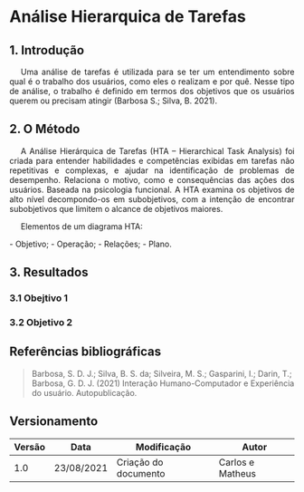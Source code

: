 # Análise Hierarquica de Tarefas

## 1. Introdução

<p style="text-indent: 20px; text-align: justify"> 
Uma análise de tarefas é utilizada para se ter um entendimento sobre qual é o trabalho dos usuários, como eles o realizam e por quê. Nesse tipo de análise, o trabalho é definido em termos dos objetivos que os usuários querem ou precisam atingir (Barbosa S.; Silva, B. 2021).
</p>

## 2. O Método

<p style="text-indent: 20px; text-align: justify"> 
A Análise Hierárquica de Tarefas (HTA – Hierarchical Task Analysis) foi criada para entender habilidades e competências exibidas em tarefas não repetitivas e complexas, e ajudar na identificação de problemas de desempenho. Relaciona o motivo, como e consequências das ações dos usuários. Baseada na psicologia funcional. A HTA examina os objetivos de alto nível decompondo-os em subobjetivos, com a intenção de encontrar subobjetivos que limitem o alcance de objetivos maiores. 
</p>

<p style="text-indent: 20px; text-align: justify"> 
Elementos de um diagrama HTA:
</p>
- Objetivo;
- Operação;
- Relações;
- Plano.

## 3. Resultados

### 3.1 Obejtivo 1

### 3.2 Objetivo 2

## Referências bibliográficas
> Barbosa, S. D. J.; Silva, B. S. da; Silveira, M. S.; Gasparini, I.; Darin, T.; Barbosa, G. D. J. (2021) Interação Humano-Computador e Experiência do usuário. Autopublicação.

## Versionamento
| Versão | Data | Modificação| Autor |
|--|--|--|--|
| 1.0 | 23/08/2021 | Criação do documento | Carlos e Matheus |